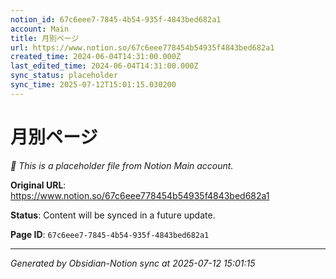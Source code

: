 ```yaml
---
notion_id: 67c6eee7-7845-4b54-935f-4843bed682a1
account: Main
title: 月別ページ
url: https://www.notion.so/67c6eee778454b54935f4843bed682a1
created_time: 2024-06-04T14:31:00.000Z
last_edited_time: 2024-06-04T14:31:00.000Z
sync_status: placeholder
sync_time: 2025-07-12T15:01:15.030200
---
```


# 月別ページ

*🔄 This is a placeholder file from Notion Main account.*

**Original URL**: https://www.notion.so/67c6eee778454b54935f4843bed682a1

**Status**: Content will be synced in a future update.

**Page ID**: `67c6eee7-7845-4b54-935f-4843bed682a1`

---

*Generated by Obsidian-Notion sync at 2025-07-12 15:01:15*
